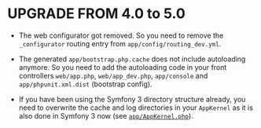 UPGRADE FROM 4.0 to 5.0
=======================

 * The web configurator got removed. So you need to remove the `_configurator`
   routing entry from `app/config/routing_dev.yml`.

 * The generated `app/bootstrap.php.cache` does not include autoloading anymore.
   So you need to add the autoloading code in your front controllers `web/app.php`,
   `web/app_dev.php`, `app/console` and `app/phpunit.xml.dist` (bootstrap config).

 * If you have been using the Symfony 3 directory structure already, you need to
   overwrite the cache and log directories in your `AppKernel` as it is also done
   in Symfony 3 now (see
   [`app/AppKernel.php`](https://github.com/symfony/symfony-standard/blob/master/app/AppKernel.php#L31-L44)).
